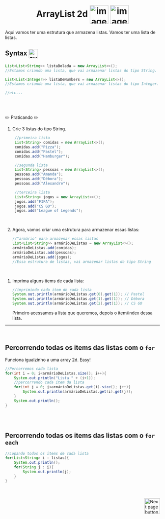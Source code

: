 <h1 align="center">
    ArrayList 2d
    <img src="https://cdn-icons-png.flaticon.com/512/4394/4394574.png" alt="image icon" width="60px" align="center">
    <img src="https://cdn-icons-png.flaticon.com/512/4394/4394574.png" alt="image icon" width="60px" align="center">
</h1>


Aqui vamos ter uma estrutura que armazena listas. Vamos ter uma lista de listas.

## Syntax <img src="https://cdn-icons-png.flaticon.com/512/1442/1442581.png" alt="curly braces icon" width="30px" align="center">

```java
List<List<String>> listaBolada = new ArrayList<>();
//Estamos criando uma lista, que vai armazenar listas do tipo String.

List<List<Integer>> listaDeNumbers = new ArrayList<>();
//Estamos criando uma lista, que vai armazenar listas do tipo Integer.

//etc...
```

<br>
<br>

✏️ Praticando :pencil2:

1. Crie 3 listas do tipo String.
   ```java
    //primeira lista
    List<String> comidas = new ArrayList<>();
    comidas.add("Pizza");
    comidas.add("Pastel");
    comidas.add("Hamburger");

    //segunda lista
    List<String> pessoas = new ArrayList<>();
    pessoas.add("Amanda");
    pessoas.add("Débora");
    pessoas.add("Alexandre");

    //terceira lista
    List<String> jogos = new ArrayList<>();
    jogos.add("FIFA");
    jogos.add("CS GO");
    jogos.add("League of Legends");
   ```

<br>

2. Agora, vamos criar uma estrutura para armazenar essas listas:

    ```java
    //"armário" para armazenar essas listas
    List<List<String>> armárioDeListas = new ArrayList<>();
    armárioDeListas.add(comidas);
    armárioDeListas.add(pessoas);
    armárioDeListas.add(jogos);
    //Essa estrutura de listas, vai armazenar listas do tipo String
    ```


<br>

1. Imprima alguns items de cada lista:

    ```java
    //imprimindo cada item de cada lista
    System.out.println(armárioDeListas.get(0).get(1)); // Pastel
    System.out.println(armárioDeListas.get(1).get(1)); // Débora
    System.out.println(armárioDeListas.get(2).get(1)); // CS GO
    ```
    Primeiro acessamos a lista que queremos, depois o item/index dessa lista.


<hr>
<br>

## Percorrendo todas os items das listas com o `for`
Funciona igualzinho a uma array 2d. Easy!

```java
//Percorremos cada lista
for(int i = 0; i<armárioDeListas.size(); i++){
    System.out.println("Lista " + (i+1));
    //percorrendo cada item da lista
    for(int j = 0; j<armárioDeListas.get(i).size(); j++){
        System.out.println(armárioDeListas.get(i).get(j));
    }
    System.out.println();
}
```

<br>
<br>

## Percorrendo todas os items das listas com o `for each`
```java
//Lopando todos os items de cada lista
for(List<String> i : listas){
    System.out.println();
    for(String j : i){
        System.out.println(j);
    }
}
```
<br>
<br>

<!-- Next Page Button -->
<a href="https://github.com/lGabrielDev/02.java/blob/main/Estudo/25.estrutura_de_dados/4.stack/stack.md">
  <img src="https://cdn-icons-png.flaticon.com/512/8175/8175884.png" alt="Next page button" width="50px" align="right">
</a>